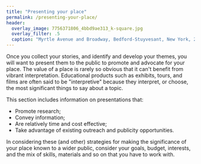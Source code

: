 ```yaml
---
title: "Presenting your place"
permalink: /presenting-your-place/
header:
  overlay_image: 7756371806_4bbd9ae313_k-square.jpg
  overlay_filter: .5
  caption: "Myrtle Avenue and Broadway, Bedford-Stuyvesant, New York, 2012 June 2. Courtesy [Stefan Georgi/Flickr](https://www.flickr.com/photos/onesevenone/7756371806/) ([CC BY-NC-SA 2.0](https://creativecommons.org/licenses/by-nc-sa/2.0/))"
---
```


Once you collect your stories, and identify and develop your themes, you will want to present them to the public to promote and advocate for your place. The value of a place is rarely so obvious that it can't benefit from vibrant interpretation. Educational products such as exhibits, tours, and films are often said to be "interpretive" because they interpret, or choose, the most significant things to say about a topic.

This section includes information on presentations that:

- Promote research;
- Convey information;
- Are relatively time and cost effective;
- Take advantage of existing outreach and publicity opportunities.

In considering these (and other) strategies for making the significance of your place known to a wider public, consider your goals, budget, interests, and the mix of skills, materials and so on that you have to work with.

